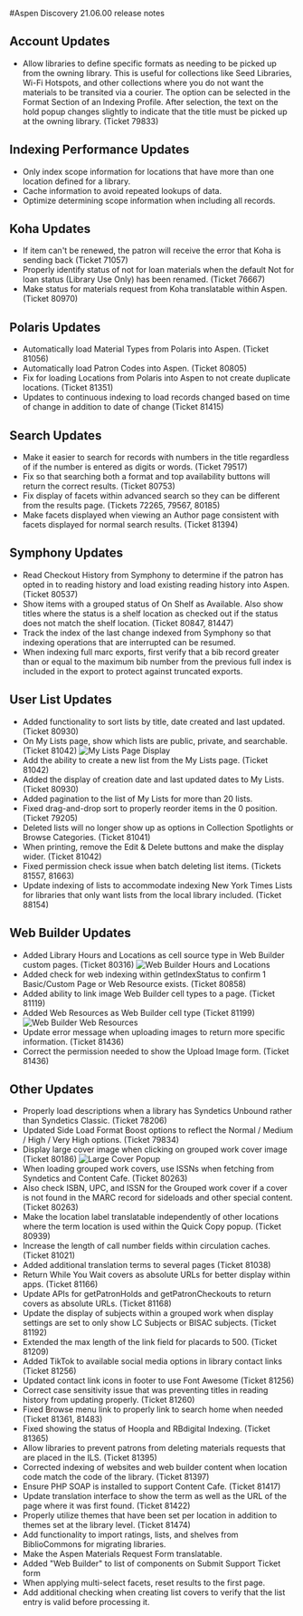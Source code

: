 #Aspen Discovery 21.06.00 release notes
## Account Updates
- Allow libraries to define specific formats as needing to be picked up from the owning library.  This is useful for collections like Seed Libraries, Wi-Fi Hotspots, and other collections where you do not want the materials to be transited via a courier. The option can be selected in the Format Section of an Indexing Profile.  After selection, the text on the hold popup changes slightly to indicate that the title must be picked up at the owning library. (Ticket 79833) 

## Indexing Performance Updates
- Only index scope information for locations that have more than one location defined for a library. 
- Cache information to avoid repeated lookups of data. 
- Optimize determining scope information when including all records.

## Koha Updates
- If item can't be renewed, the patron will receive the error that Koha is sending back (Ticket 71057)
- Properly identify status of not for loan materials when the default Not for loan status (Library Use Only) has been renamed. (Ticket 76667)  
- Make status for materials request from Koha translatable within Aspen. (Ticket 80970)

## Polaris Updates
- Automatically load Material Types from Polaris into Aspen. (Ticket 81056)
- Automatically load Patron Codes into Aspen. (Ticket 80805)
- Fix for loading Locations from Polaris into Aspen to not create duplicate locations. (Ticket 81351)
- Updates to continuous indexing to load records changed based on time of change in addition to date of change (Ticket 81415)

## Search Updates
- Make it easier to search for records with numbers in the title regardless of if the number is entered as digits or words. (Ticket 79517)
- Fix so that searching both a format and top availability buttons will return the correct results. (Ticket 80753)
- Fix display of facets within advanced search so they can be different from the results page. (Tickets 72265, 79567, 80185)  
- Make facets displayed when viewing an Author page consistent with facets displayed for normal search results. (Ticket 81394)

## Symphony Updates
- Read Checkout History from Symphony to determine if the patron has opted in to reading history and load existing reading history into Aspen.  (Ticket 80537) 
- Show items with a grouped status of On Shelf as Available.  Also show titles where the status is a shelf location as checked out if the status does not match the shelf location. (Ticket 80847, 81447)
- Track the index of the last change indexed from Symphony so that indexing operations that are interrupted can be resumed.
- When indexing full marc exports, first verify that a bib record greater than or equal to the maximum bib number from the previous full index is included in the export to protect against truncated exports. 

## User List Updates
- Added functionality to sort lists by title, date created and last updated. (Ticket 80930)
- On My Lists page, show which lists are public, private, and searchable. (Ticket 81042)
  ![My Lists Page Display](/release_notes/images/21_06_00_list_enhancements.png)
- Add the ability to create a new list from the My Lists page. (Ticket 81042)
- Added the display of creation date and last updated dates to My Lists. (Ticket 80930)
- Added pagination to the list of My Lists for more than 20 lists.
- Fixed drag-and-drop sort to properly reorder items in the 0 position. (Ticket 79205)
- Deleted lists will no longer show up as options in Collection Spotlights or Browse Categories. (Ticket 81041)
- When printing, remove the Edit & Delete buttons and make the display wider. (Ticket 81042)
- Fixed permission check issue when batch deleting list items. (Tickets 81557, 81663)
- Update indexing of lists to accommodate indexing New York Times Lists for libraries that only want lists from the local library included. (Ticket 88154)

## Web Builder Updates
- Added Library Hours and Locations as cell source type in Web Builder custom pages. (Ticket 80316)
  ![Web Builder Hours and Locations](/release_notes/images/21_06_00_web_builder_hours_and_location.png)
- Added check for web indexing within getIndexStatus to confirm 1 Basic/Custom Page or Web Resource exists. (Ticket 80858)
- Added ability to link image Web Builder cell types to a page. (Ticket 81119)
- Added Web Resources as Web Builder cell type (Ticket 81199)
  ![Web Builder Web Resources](/release_notes/images/21_06_00_web_builder_web_resources.png)
- Update error message when uploading images to return more specific information. (Ticket 81436)
- Correct the permission needed to show the Upload Image form. (Ticket 81436)

## Other Updates
- Properly load descriptions when a library has Syndetics Unbound rather than Syndetics Classic. (Ticket 78206)
- Updated Side Load Format Boost options to reflect the Normal / Medium / High / Very High options. (Ticket 79834)
- Display large cover image when clicking on grouped work cover image (Ticket 80186)
  ![Large Cover Popup](/release_notes/images/21_06_00_large_cover_popup.png)
- When loading grouped work covers, use ISSNs when fetching from Syndetics and Content Cafe. (Ticket 80263)  
- Also check ISBN, UPC, and ISSN for the Grouped work cover if a cover is not found in the MARC record for sideloads and other special content. (Ticket 80263)
- Make the location label translatable independently of other locations where the term location is used within the Quick Copy popup. (Ticket 80939)
- Increase the length of call number fields within circulation caches. (Ticket 81021)
- Added additional translation terms to several pages (Ticket 81038)
- Return While You Wait covers as absolute URLs for better display within apps. (Ticket 81166)  
- Update APIs for getPatronHolds and getPatronCheckouts to return covers as absolute URLs. (Ticket 81168)  
- Update the display of subjects within a grouped work when display settings are set to only show LC Subjects or BISAC subjects. (Ticket 81192)
- Extended the max length of the link field for placards to 500. (Ticket 81209)
- Added TikTok to available social media options in library contact links (Ticket 81256)
- Updated contact link icons in footer to use Font Awesome (Ticket 81256)
- Correct case sensitivity issue that was preventing titles in reading history from updating properly. (Ticket 81260) 
- Fixed Browse menu link to properly link to search home when needed (Ticket 81361, 81483)
- Fixed showing the status of Hoopla and RBdigital Indexing. (Ticket 81365)
- Allow libraries to prevent patrons from deleting materials requests that are placed in the ILS. (Ticket 81395) 
- Corrected indexing of websites and web builder content when location code match the code of the library.  (Ticket 81397)
- Ensure PHP SOAP is installed to support Content Cafe. (Ticket 81417)
- Update translation interface to show the term as well as the URL of the page where it was first found. (Ticket 81422) 
- Properly utilize themes that have been set per location in addition to themes set at the library level. (Ticket 81474) 
- Add functionality to import ratings, lists, and shelves from BiblioCommons for migrating libraries.   
- Make the Aspen Materials Request Form translatable.
- Added "Web Builder" to list of components on Submit Support Ticket form
- When applying multi-select facets, reset results to the first page.
- Add additional checking when creating list covers to verify that the list entry is valid before processing it. 
